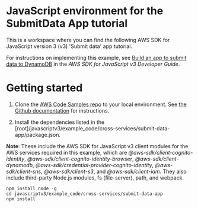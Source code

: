 # JavaScript environment for the SubmitData App tutorial

This is a workspace where you can find the following AWS SDK for JavaScript version 3 (v3) 'Submit data' app tutorial.

For instructions on implementing this example, see [Build an app to submit data to DynamoDB](https://docs.aws.amazon.com/sdk-for-javascript/v3/developer-guide/cross-service-example-submitting-data.html) in the _AWS SDK for JavaScript v3 Developer Guide_.

# Getting started

1. Clone the [AWS Code Samples repo](https://github.com/picante-io/aws-doc-sdk-examples) to your local environment.
   See [the Github documentation](https://docs.github.com/en/github/creating-cloning-and-archiving-repositories/cloning-a-repository) for
   instructions.

1. Install the dependencies listed in the [root]/javascriptv3/example_code/cross-services/submit-data-app/package.json.

**Note**: These include the AWS SDK for JavaScript v3 client modules for the AWS services required in this example,
which are _@aws-sdk/client-cognito-identity_, _@aws-sdk/client-cognito-identity-browser_, _@aws-sdk/client-dynamodb_,
_@aws-sdk/credential-provider-cognito-identity_, _@aws-sdk/client-sns_, _@aws-sdk/client-s3_, and _@aws-sdk/client-iam_.
They also include third-party Node.js modules, fs (file-server), path, and webpack.

```
npm install node -g
cd javascriptv3/example_code/cross-services/submit-data-app
npm install
```
